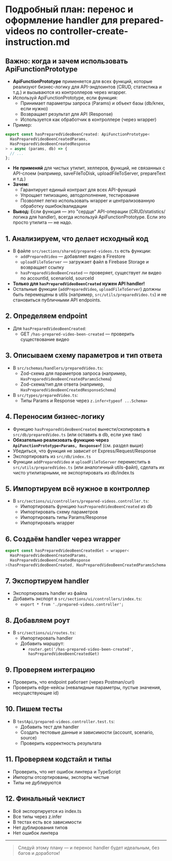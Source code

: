 # Подробный план: перенос и оформление handler для prepared-videos по controller-create-instruction.md

## Важно: когда и зачем использовать ApiFunctionPrototype

- **ApiFunctionPrototype** применяется для всех функций, которые реализуют бизнес-логику для API-эндпоинтов (CRUD, статистика и т.д.) и вызываются из контроллеров через wrapper.
- Используй ApiFunctionPrototype, если функция:
  - Принимает параметры запроса (Params) и объект базы (db/knex, если нужно)
  - Возвращает результат для API (Response)
  - Используется как обработчик в контроллере (через wrapper)
- Пример:

```ts
export const hasPreparedVideoBeenCreated: ApiFunctionPrototype<
  HasPreparedVideoBeenCreatedParams,
  HasPreparedVideoBeenCreatedResponse
> = async (params, db) => {
  // ...
};
```

- **Не применяй** для чистых утилит, хелперов, функций, не связанных с API-слоем (например, saveFileToDisk, uploadFileToServer, prepareText и т.д.)
- **Зачем:**
  - Гарантирует единый контракт для всех API-функций
  - Упрощает типизацию, автодополнение, тестирование
  - Позволяет легко использовать wrapper и централизованную обработку ошибок/валидации
- **Вывод:** Если функция — это "сердце" API-операции (CRUD/statistics/логика для handler), всегда используй ApiFunctionPrototype. Если это просто утилита — не надо.

## 1. Анализируем, что делает исходный код

- В файле `src/sections/shared/prepared-videos.ts` есть функции:
  - `addPreparedVideo` — добавляет видео в Firestore
  - `uploadFileToServer` — загружает файл в Firebase Storage и возвращает ссылку
  - `hasPreparedVideoBeenCreated` — проверяет, существует ли видео по accountId, scenarioId, sourceId
- **Только для `hasPreparedVideoBeenCreated` нужен API handler!**
- Остальные функции (`addPreparedVideo`, `uploadFileToServer`) должны быть перемещены в utils (например, `src/utils/preparedVideo.ts`) и не становиться публичными API endpoints.

## 2. Определяем endpoint

- Для `hasPreparedVideoBeenCreated`:
  - GET `/has-prepared-video-been-created` — проверить существование видео

## 3. Описываем схему параметров и тип ответа

- В `src/schemas/handlers/preparedVideo.ts`:
  - Zod-схема для параметров запроса (например, `HasPreparedVideoBeenCreatedParamsSchema`)
  - Zod-схема/тип для ответа (например, `HasPreparedVideoBeenCreatedResponseSchema`)
- В `src/types/preparedVideo.ts`:
  - Типы Params и Response через `z.infer<typeof ...Schema>`

## 4. Переносим бизнес-логику

- Функцию `hasPreparedVideoBeenCreated` вынести/скопировать в `src/db/preparedVideo.ts` (или оставить в db, если уже там)
- **Обязательно реализовать функцию через `ApiFunctionPrototype<Params, Response>`!** (см. раздел выше)
- Убедиться, что функция не зависит от Express/Request/Response
- Экспортировать из `src/db/index.ts`
- Функции `addPreparedVideo` и `uploadFileToServer` переместить в `src/utils/preparedVideo.ts` (или аналогичный utils-файл), сделать их чисто утилитарными, не экспортировать из db/index.ts

## 5. Импортируем всё нужное в контроллер

- В `src/sections/ui/controllers/prepared-videos.controller.ts`:
  - Импортировать функцию `hasPreparedVideoBeenCreated` из db
  - Импортировать схему параметров
  - Импортировать типы Params/Response
  - Импортировать wrapper

## 6. Создаём handler через wrapper

```ts
export const hasPreparedVideoBeenCreatedGet = wrapper<
  HasPreparedVideoBeenCreatedParams,
  HasPreparedVideoBeenCreatedResponse
>(hasPreparedVideoBeenCreated, HasPreparedVideoBeenCreatedParamsSchema, 'GET');
```

## 7. Экспортируем handler

- Экспортировать handler из файла
- Добавить экспорт в `src/sections/ui/controllers/index.ts`:
  - `export * from './prepared-videos.controller';`

## 8. Добавляем роут

- В `src/sections/ui/routes.ts`:
  - Импортировать handler
  - Добавить маршрут:
    - `router.get('/has-prepared-video-been-created', hasPreparedVideoBeenCreatedGet)`

## 9. Проверяем интеграцию

- Проверить, что endpoint работает (через Postman/curl)
- Проверить edge-кейсы (невалидные параметры, пустые значения, несуществующие id)

## 10. Пишем тесты

- В `testApi/prepared-videos.controller.test.ts`:
  - Добавить тест для handler
  - Создать тестовые данные и зависимости (account, scenario, source)
  - Проверить корректность результата

## 11. Проверяем кодстайл и типы

- Проверить, что нет ошибок линтера и TypeScript
- Импорты отсортированы, экспорты чистые
- Типы не дублируются

## 12. Финальный чеклист

- Всё экспортируется из index.ts
- Все типы через z.infer
- В тестах есть все зависимости
- Нет дублирования типов
- Нет ошибок линтера

---

> Следуй этому плану — и перенос handler будет идеальным, без багов и доработок!
